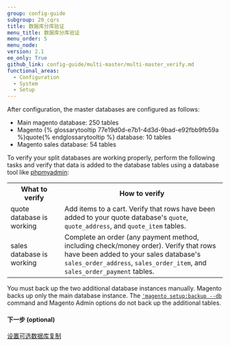 ```yaml
---
group: config-guide
subgroup: 20_cqrs
title: 数据库分库验证
menu_title: 数据库分库验证
menu_order: 5
menu_node:
version: 2.1
ee_only: True
github_link: config-guide/multi-master/multi-master_verify.md
functional_areas:
  - Configuration
  - System
  - Setup
---
```


After configuration, the master databases are configured as follows:

*	Main magento database: 250 tables
*	Magento {% glossarytooltip 77e19d0d-e7b1-4d3d-9bad-e92fbb9fb59a %}quote{% endglossarytooltip %} database: 10 tables
*	Magento sales database: 54 tables

To verify your split databases are working properly, perform the following tasks and verify that data is added to the database tables using a database tool like <a href="{{ page.baseurl }}/install-gde/prereq/optional.html#install-optional-phpmyadmin" target="_blank">phpmyadmin</a>:

<table>
<tbody>
	<col width="25%">
	<col width="75%">
	<tr>
		<th>What to verify</th>
		<th>How to verify</th>
	</tr>
<tr>
	<td>quote database is working</td>
	<td>Add items to a cart. Verify that rows have been added to your quote database's <code>quote</code>, <code>quote_address</code>, and <code>quote_item</code> tables.</td>
</tr>
<tr>
	<td>sales database is working</td>
	<td>Complete an order (any payment method, including check/money order). Verify that rows have been added to your sales database's <code>sales_order_address</code>, <code>sales_order_item</code>, and <code>sales_order_payment</code> tables.</td>
</tr>
</tbody>
</table>

<div class="bs-callout bs-callout-warning">
    <p>You must back up the two additional database instances manually. Magento backs up only the main database instance. The <a href="{{ page.baseurl }}/install-gde/install/cli/install-cli-backup.html"><code>'magento setup:backup --db</code></a> command and Magento Admin options do not back up the additional tables.</p>
</div>


#### 下一步 (optional)
<a href="{{ page.baseurl }}/config-guide/multi-master/multi-master_slavedb.html">设置可选数据库复制</a>

